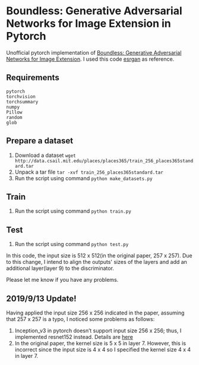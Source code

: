 # Boundless: Generative Adversarial Networks for Image Extension in Pytorch

Unofficial pytorch implementation of [Boundless: Generative Adversarial Networks for Image Extension](https://arxiv.org/abs/1908.07007).
I used this code [esrgan](https://github.com/eriklindernoren/PyTorch-GAN/tree/master/implementations/esrgan) as reference.

## Requirements

```
pytorch
torchvision
torchsummary
numpy
Pillow
random
glob
```

## Prepare a dataset
1. Download a dataset ```wget http://data.csail.mit.edu/places/places365/train_256_places365standard.tar```
2. Unpack a tar file ```tar -xvf train_256_places365standard.tar```
3. Run the script using command ```python make_datasets.py```

## Train
1. Run the script using command ```python train.py```

## Test
1. Run the script using command ```python test.py```


In this code, the input size is 512 x 512(in the original paper, 257 x 257).
Due to this change, I intend to align the outputs' sizes of the layers and add an additional layer(layer 9) to the discriminator.

Please let me know if you have any problems.

## 2019/9/13 Update!
Having applied the input size 256 x 256 indicated in the paper, assuming that 257 x 257 is a typo, I noticed some problems as follows:
1. Inception_v3 in pytorch doesn’t support input size 256 x 256; thus, I implemented resnet152 instead. Details are [here](https://discuss.pytorch.org/t/error-in-training-inception-v3/23933/2)
2. In the original paper, the kernel size is 5 x 5 in layer 7. However, this is incorrect since the input size is 4 x 4 so I specified the kernel size 4 x 4 in layer 7.

